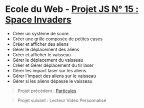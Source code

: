# Ecole du Web - [Projet JS N° 15 : Space Invaders](https://www.ecole-du-web.net/)
* Créer un système de score
* Créer une grille composée de petites cases
* Créer et afficher des aliens
* Gérer le déplacement des aliens
* Créer et afficher le vaisseau
* Gérer le déplacement du vaisseau
* Créer et Gérer déplacement du tir laser
* Gérer les impact laser sur les aliens
* Gérer l'impact des aliens sur le vaisseau
* Gérer si les aliens dépasse le vaisseau

> Projet précédent : [Particules](https://github.com/Zenitude/ecoleWeb-projetjs-particules)

> Projet suivant : Lecteur Vidéo Personnalisé
